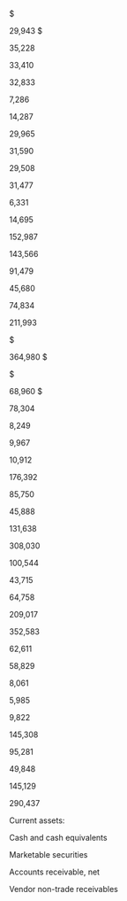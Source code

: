 $

29,943  $

35,228

33,410

32,833

7,286

14,287

29,965

31,590

29,508

31,477

6,331

14,695

152,987

143,566

91,479

45,680

74,834

211,993

$

364,980  $

$

68,960  $

78,304

8,249

9,967

10,912

176,392

85,750

45,888

131,638

308,030

100,544

43,715

64,758

209,017

352,583

62,611

58,829

8,061

5,985

9,822

145,308

95,281

49,848

145,129

290,437

Current assets:

Cash and cash equivalents

Marketable securities

Accounts receivable, net

Vendor non-trade receivables